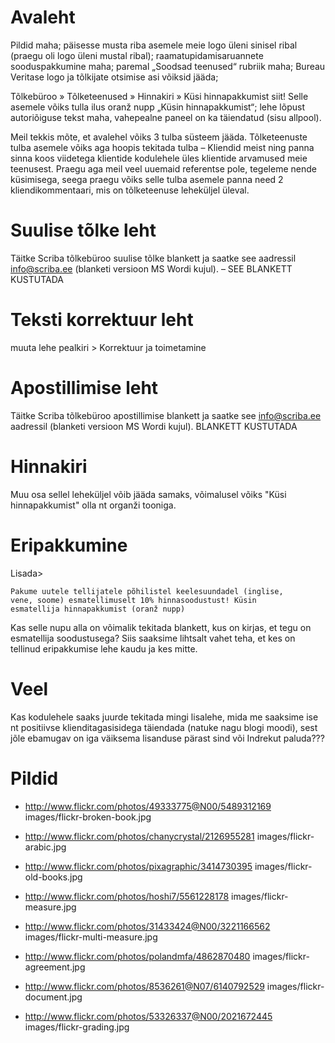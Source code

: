 # Avaleht

Pildid maha; päisesse musta riba asemele meie logo üleni sinisel ribal
(praegu oli logo üleni mustal ribal); raamatupidamisaruannete
sooduspakkumine maha; paremal „Soodsad teenused“ rubriik maha; Bureau
Veritase logo ja tõlkijate otsimise asi võiksid jääda;

Tõlkebüroo » Tõlketeenused » Hinnakiri » Küsi hinnapakkumist siit!
Selle asemele võiks tulla ilus oranž nupp „Küsin hinnapakkumist“; lehe
lõpust autoriõiguse tekst maha, vahepealne paneel on ka täiendatud
(sisu allpool).

Meil tekkis mõte, et avalehel võiks 3 tulba süsteem jääda.
Tõlketeenuste tulba asemele võiks aga hoopis tekitada tulba – Kliendid
meist ning panna sinna koos viidetega klientide kodulehele üles
klientide arvamused meie teenusest. Praegu aga meil veel uuemaid
referentse pole, tegeleme nende küsimisega, seega praegu võiks selle
tulba asemele panna need 2 kliendikommentaari, mis on tõlketeenuse
leheküljel üleval.

# Suulise tõlke leht

Täitke Scriba tõlkebüroo suulise tõlke blankett ja saatke see
aadressil info@scriba.ee (blanketi versioon MS Wordi kujul). – SEE
BLANKETT KUSTUTADA

# Teksti korrektuur leht

muuta lehe pealkiri > Korrektuur ja toimetamine

# Apostillimise leht

Täitke Scriba tõlkebüroo apostillimise blankett ja saatke see
info@scriba.ee aadressil (blanketi versioon MS Wordi kujul). BLANKETT
KUSTUTADA

# Hinnakiri

Muu osa sellel leheküljel võib jääda samaks, võimalusel võiks "Küsi
hinnapakkumist" olla nt organži tooniga.

# Eripakkumine

Lisada>

    Pakume uutele tellijatele põhilistel keelesuundadel (inglise,
    vene, soome) esmatellimuselt 10% hinnasoodustust! Küsin
    esmatellija hinnapakkumist (oranž nupp)

Kas selle nupu alla on võimalik tekitada blankett, kus on kirjas, et
tegu on esmatellija soodustusega? Siis saaksime lihtsalt vahet teha,
et kes on tellinud eripakkumise lehe kaudu ja kes mitte.

# Veel

Kas kodulehele saaks juurde tekitada mingi lisalehe, mida me saaksime
ise nt positiivse klienditagasisidega täiendada (natuke nagu blogi
moodi), sest jõle ebamugav on iga väiksema lisanduse pärast sind või
Indrekut paluda???


# Pildid

- http://www.flickr.com/photos/49333775@N00/5489312169
  images/flickr-broken-book.jpg

- http://www.flickr.com/photos/chanycrystal/2126955281
  images/flickr-arabic.jpg

- http://www.flickr.com/photos/pixagraphic/3414730395
  images/flickr-old-books.jpg

- http://www.flickr.com/photos/hoshi7/5561228178
  images/flickr-measure.jpg

- http://www.flickr.com/photos/31433424@N00/3221166562
  images/flickr-multi-measure.jpg

- http://www.flickr.com/photos/polandmfa/4862870480
  images/flickr-agreement.jpg

- http://www.flickr.com/photos/8536261@N07/6140792529
  images/flickr-document.jpg

- http://www.flickr.com/photos/53326337@N00/2021672445
  images/flickr-grading.jpg
